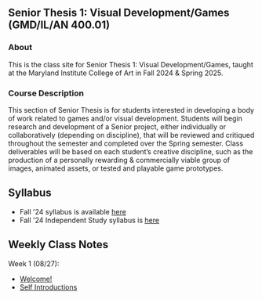 ## Senior Thesis 1: Visual Development/Games (GMD/IL/AN 400.01)

### About
This is the class site for Senior Thesis 1: Visual Development/Games, taught at the Maryland Institute College of Art in Fall 2024 & Spring 2025.

### Course Description
This section of Senior Thesis is for students interested in developing a body of work related to games and/or visual development. Students will begin research and development of a Senior project, either individually or collaboratively (depending on discipline), that will be reviewed and critiqued throughout the semester and completed over the Spring semester. Class deliverables will be based on each student’s creative discipline, such as the production of a personally rewarding & commercially viable group of images, animated assets, or tested and playable game prototypes.


## Syllabus
- Fall '24 syllabus is available [here](https://docs.google.com/document/d/16W6De5KQp_HOw-aP-SVnLkmdd4GS5vkuYIIp-UTJETg/edit?usp=sharing)
- Fall '24 Independent Study syllabus is [here](https://docs.google.com/document/d/1kI-Mj1rvYx5HO6ll3Rjcx82s_6GXEZ5sMKQFzxO35Xs/edit?usp=sharing)

## Weekly Class Notes

Week 1 (08/27):
  - [Welcome!](week1.md)
  - [Self Introductions](week2.md)
